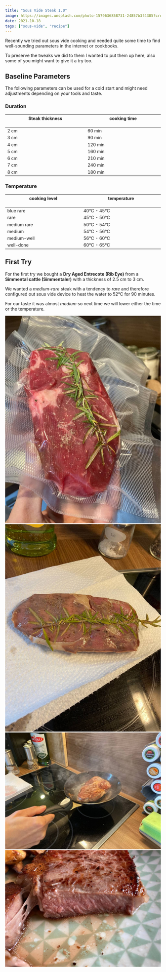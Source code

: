 ```yaml
---
title: "Sous Vide Steak 1.0"
image: https://images.unsplash.com/photo-1579636858731-24857b3f4305?crop=entropy&cs=tinysrgb&fit=crop&fm=jpg&h=300&ixid=MnwxfDB8MXxyYW5kb218MHx8c3RlYWt8fHx8fHwxNzAxNzk1NDE5&ixlib=rb-4.0.3&q=80&w=1400
date: 2021-10-18
tags: ["sous-vide", "recipe"]
---
```


Recently we tried out sous vide cooking and needed quite some time to find well-sounding parameters in the internet or cookbooks.

To preserve the tweaks we did to them I wanted to put them up here, also some of you might want to give it a try too.

## Baseline Parameters

The following parameters can be used for a cold start and might need adjustments depending on your tools and taste.

### Duration

| Steak thickness <img width=400/>| cooking time <img width=400/>|
|----------------|--------------|
| 2 cm | 60 min |
| 3 cm | 90 min |
| 4 cm | 120 min |
| 5 cm | 160 min |
| 6 cm | 210 min |
| 7 cm | 240 min |
| 8 cm | 180 min |

### Temperature

| cooking level <img width=400/>| temperature <img width=400/>|
|----------------|--------------|
| blue rare | 40°C - 45°C |
| rare | 45°C - 50°C |
| medium rare | 50°C - 54°C |
| medium | 54°C - 56°C |
| medium-well | 56°C - 60°C |
| well-done | 60°C - 65°C |

## First Try

For the first try we bought a **Dry Aged Entrecote (Rib Eye)** from a **Simmental cattle (Simmentaler)** with a thickness of 2.5 cm to 3 cm.

We wanted a *medium-rare* steak with a tendency to *rare* and therefore configured out sous vide device to heat the water to 52°C for 90 minutes.

For our taste it was almost *medium* so next time we will lower either the time or the temperature.


![](./1.jpg)
![](./2.jpg)
![](./3.jpg)
![](./4.jpg)